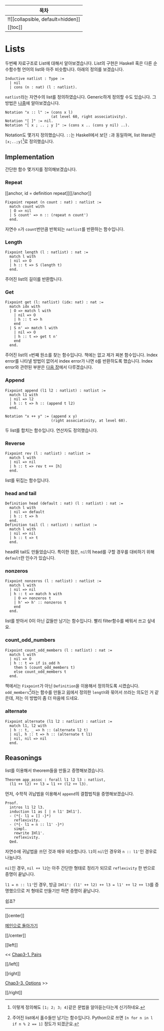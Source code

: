 | 목차 |
|-------------------|
|!![[collapsible, default=hidden]]  |
|[[toc]]|

# Lists

두번째 자료구조로 List에 대해서 알아보겠습니다. List의 구현은 Haskell 혹은 다른 순수함수형 언어의 list와 아주 비슷합니다. 아래의 정의를 보겠습니다.

```haskell, line_num
Inductive natlist : Type :=
  | nil
  | cons (n : nat) (l : natlist).
```

`natlist`라는 자연수의 list를 정의하였습니다. Generic하게 정의할 수도 있습니다. 그 방법은 [나중](Chap4-1.html)에 알아보겠습니다.

```haskell, line_num
Notation "x :: l" := (cons x l)
                     (at level 60, right associativity).
Notation "[ ]" := nil.
Notation "[ x ; .. ; y ]" := (cons x .. (cons y nil) ..).
```

Notation도 몇가지 정의했습니다. `::`는 Haskell에서 보던 `:`과 동일하며, list literal은 `[x;..;y]`[^ll]로 정의했습니다.

[^ll]: 이렇게 정의해도 `[1; 2; 3; 4]`같은 문법을 알아듣는다는게 신기하네요.

## Implementation

간단한 함수 몇가지를 정의해보겠습니다.

### Repeat

[[anchor, id = definition repeat]][[/anchor]]

```haskell, line_num
Fixpoint repeat (n count : nat) : natlist :=
  match count with
  | O => nil
  | S count' => n :: (repeat n count')
  end.
```

자연수 `n`가 `count`번만큼 반복되는 `natlist`를 반환하는 함수입니다.

### Length

```haskell, line_num
Fixpoint length (l : natlist) : nat :=
  match l with
  | nil => O
  | h :: t => S (length t)
  end.
```

주어진 list의 길이를 반환합니다.

### Get

```haskell, line_num
Fixpoint get (l: natlist) (idx: nat) : nat :=
  match idx with
  | O => match l with
    | nil => O
    | h :: t => h
    end
  | S n' => match l with
    | nil => O
    | h :: t => get t n'
    end
  end.
```

주어진 list의 `n`번째 원소를 찾는 함수입니다. 책에는 없고 제가 짜본 함수입니다. Index error를 나타낼 방법이 없어서 index error가 나면 `O`를 반환하도록 했습니다. Index error와 관련된 부분은 [다음 장](Chap3-3.html)에서 다루겠습니다.

### Append

```haskell, line_num
Fixpoint append (l1 l2 : natlist) : natlist :=
  match l1 with
  | nil => l2
  | h :: t => h :: (append t l2)
  end.

Notation "x ++ y" := (append x y)
                     (right associativity, at level 60).
```

두 list를 합치는 함수입니다. 연산자도 정의했습니다.

### Reverse

```haskell, line_num
Fixpoint rev (l : natlist) : natlist :=
  match l with
  | nil => nil
  | h :: t => rev t ++ [h]
  end.
```

list를 뒤집는 함수입니다.

### head and tail

```haskell, line_num
Definition head (default : nat) (l : natlist) : nat :=
  match l with
  | nil => default
  | h :: t => h
  end.
Definition tail (l : natlist) : natlist :=
  match l with
  | nil => nil
  | h :: t => t
  end.
```

head와 tail도 만들었습니다. 특이한 점은, `nil`의 head를 구할 경우를 대비하기 위해 `default`란 인수가 있습니다.

### nonzeros

```haskell, line_num
Fixpoint nonzeros (l : natlist) : natlist :=
  match l with
  | nil => nil
  | h :: t => match h with
    | O => nonzeros t
    | h' => h' :: nonzeros t
    end
  end.
```

list를 받아서 0이 아닌 값들만 남기는 함수입니다. 빨리 filter함수를 배워서 쓰고 싶네요.

### count_odd_numbers

```haskell, line_num
Fixpoint count_odd_members (l : natlist) : nat :=
  match l with
  | nil => O
  | h :: t => if is_odd h
    then S (count_odd_members t)
    else count_odd_members t
  end.
```

책에서는 `Fixpoint`가 아닌 `Definition`을 이용해서 정의하도록 시켰습니다. `odd_members`[^odmb]라는 함수를 만들고 [위](#length)에서 정의한 `length`와 묶어서 쓰라는 의도인 거 같은데, 저는 이 방법이 좀 더 마음에 드네요.

[^odmb]: 주어진 list에서 홀수들만 남기는 함수입니다. Python으로 쓰면 `[n for n in l if n % 2 == 1]` 정도가 되겠군요.

### alternate

```haskell, line_num
Fixpoint alternate (l1 l2 : natlist) : natlist :=
  match l1, l2 with
  | h :: t, _ => h :: (alternate l2 t)
  | nil, h :: t => h :: (alternate t l1)
  | nil, nil => nil
  end.
```

## Reasonings

list를 이용해서 theorem들을 만들고 증명해보겠습니다.

```haskell, line_num
Theorem app_assoc : forall l1 l2 l3 : natlist,
  (l1 ++ l2) ++ l3 = l1 ++ (l2 ++ l3).
```

먼저, 수학적 귀납법을 이용해서 `append`의 결합법칙을 증명해보겠습니다.

```haskell, line_num
Proof.
  intros l1 l2 l3.
  induction l1 as [ | n l1' IHl1'].
  - (*{- l1 = [] -}*)
    reflexivity.
  - (*{- l1 = n :: l1' -}*)
    simpl.
    rewrite IHl1'.
    reflexivity.
  Qed.
```

자연수에 귀납법을 쓰던 것과 매우 비슷합니다. `l1`이 `nil`인 경우와 `n :: l1'`인 경우로 나눕니다.

`nil`인 경우, `nil ++ l2`는 아주 간단한 형태로 정리가 되므로 `reflexivity` 한 번으로 증명이 끝납니다.

`l1 = n :: l1'`인 경우, 방금 `IHl1': (l1' ++ l2) ++ l3 = l1' ++ l2 ++ l3`를 증명했으므로 저 형태로 만들기만 하면 증명이 끝납니다.

쉽죠?

---

[[center]]

[메인으로 돌아가기](index.html)

[[/center]]

[[left]]

<< [Chap3-1. Pairs](Chap3-1.html)

[[/left]]

[[right]]

[Chap3-3. Options](Chap3-3.html) >>

[[/right]]